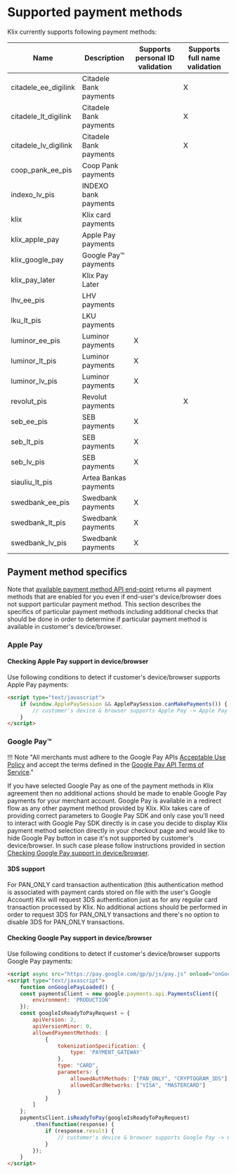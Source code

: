 # Supported payment methods

Klix currently supports following payment methods:

| Name                  | Description                 | Supports personal ID validation | Supports full name validation |
|-----------------------|-----------------------------|---------------------------------|-------------------------------|
| citadele_ee_digilink  | Citadele Bank payments      |                                 |               X               |
| citadele_lt_digilink  | Citadele Bank payments      |                                 |               X               |
| citadele_lv_digilink  | Citadele Bank payments      |                                 |               X               |
| coop_pank_ee_pis      | Coop Pank payments          |                                 |                               |
 | indexo_lv_pis         | INDEXO bank payments        |                                 |                               |
| klix                  | Klix card payments          |                                 |                               |
| klix_apple_pay        | Apple Pay payments          |                                 |                               |
| klix_google_pay       | Google Pay™ payments        |                                 |                               |
| klix_pay_later        | Klix Pay Later              |                                 |                               |
| lhv_ee_pis            | LHV payments                |                                 |                               |
| lku_lt_pis            | LKU payments                |                                 |                               |
| luminor_ee_pis        | Luminor payments            |                X                |                               |
| luminor_lt_pis        | Luminor payments            |                X                |                               |
| luminor_lv_pis        | Luminor payments            |                X                |                               |
| revolut_pis           | Revolut payments            |                                 |               X               |
| seb_ee_pis            | SEB payments                |                X                |                               |
| seb_lt_pis            | SEB payments                |                X                |                               |
| seb_lv_pis            | SEB payments                |                X                |                               |
| siauliu_lt_pis        | Artea Bankas payments     |                                 |                               |
| swedbank_ee_pis       | Swedbank payments           |                X                |                               |
| swedbank_lt_pis       | Swedbank payments           |                X                |                               |
| swedbank_lv_pis       | Swedbank payments           |                X                |                               |

## Payment method specifics

Note that [available payment method API end-point](../api/#get-list-of-available-payment-methods) returns all payment methods that are enabled for you even if end-user's device/browser does not support particular payment method. This section describes the specifics of particular payment methods including additional checks that should be done in order to determine if particular payment method is available in customer's device/browser.

### Apple Pay

#### Checking Apple Pay support in device/browser

Use following conditions to detect if customer's device/browser supports Apple Pay payments:

```html
<script type="text/javascript">
    if (window.ApplePaySession && ApplePaySession.canMakePayments()) {
        // customer's device & browser supports Apple Pay -> Apple Pay payment button should be included in payment method list
    }
</script>
```

### Google Pay™

!!! Note "All merchants must adhere to the Google Pay APIs [Acceptable Use Policy](https://payments.developers.google.com/terms/aup) and accept the terms defined in the [Google Pay API Terms of Service](https://payments.developers.google.com/terms/sellertos)."

If you have selected Google Pay as one of the payment methods in Klix agreement then no additional actions should be made to enable Google Pay payments for your merchant account. Google Pay is available in a redirect flow as any other payment method provided by Klix. Klix takes care of providing correct parameters to Google Pay SDK and only case you'll need to interact with Google Pay SDK directly is in case you decide to display Klix payment method selection directly in your checkout page and would like to hide Google Pay button in case it's not supported by customer's device/browser. In such case please follow instructions provided in section [Checking Google Pay support in device/browser](#checking-google-pay-support-in-devicebrowser).

#### 3DS support

For PAN_ONLY card transaction authentication (this authentication method is associated with payment cards stored on file with the user's Google Account) Klix will request 3DS authentication just as for any regular card transaction processed by Klix. No additional actions should be performed in order to request 3DS for PAN_ONLY transactions and there's no option to disable 3DS for PAN_ONLY transactions.

#### Checking Google Pay support in device/browser

Use following conditions to detect if customer's device/browser supports Google Pay payments:

```html
<script async src="https://pay.google.com/gp/p/js/pay.js" onload="onGooglePayLoaded()"></script>
<script type="text/javascript">
    function onGooglePayLoaded() {
    const paymentsClient = new google.payments.api.PaymentsClient({
        environment: 'PRODUCTION'
    });
    const googleIsReadyToPayRequest = {
        apiVersion: 2,
        apiVersionMinor: 0,
        allowedPaymentMethods: [
            {
                tokenizationSpecification: {
                    type: 'PAYMENT_GATEWAY'
                },
                type: "CARD",
                parameters: {
                    allowedAuthMethods: ["PAN_ONLY", "CRYPTOGRAM_3DS"],
                    allowedCardNetworks: ["VISA", "MASTERCARD"]
                }
            }
        ]
    };
    paymentsClient.isReadyToPay(googleIsReadyToPayRequest)
        .then(function(response) {
            if (response.result) {
                // customer's device & browser supports Google Pay -> Google Pay payment button should be included in payment method list
            }
        });
    }
</script>
```